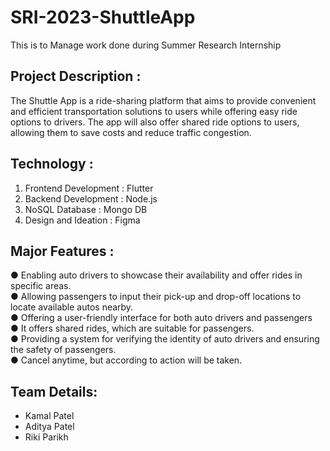 # SRI-2023-ShuttleApp
This is to Manage work done during Summer Research Internship 

## Project Description :
The Shuttle App is a ride-sharing platform that aims to provide convenient and efficient transportation solutions to users while offering easy ride options to drivers. The app will also offer shared ride options to users, allowing them to save costs and reduce traffic congestion.

## Technology :

1. Frontend Development : Flutter
2. Backend Development : Node.js
3. NoSQL Database : Mongo DB
4. Design and Ideation : Figma

## Major Features :

● Enabling auto drivers to showcase their availability and offer rides in specific areas. <br />
● Allowing passengers to input their pick-up and drop-off locations to locate available autos nearby.<br />
● Offering a user-friendly interface for both auto drivers and passengers<br />
● It offers shared rides, which are suitable for passengers.<br />
● Providing a system for verifying the identity of auto drivers and ensuring the safety of passengers.<br />
● Cancel anytime, but according to action will be taken.<br />

## Team Details:

- Kamal Patel 
- Aditya Patel
- Riki Parikh
